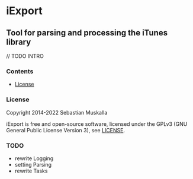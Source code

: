 iExport
=======

Tool for parsing and processing the iTunes library
------------------------------------------------

// TODO INTRO

### Contents

* [License](#License)

### License

Copyright 2014-2022 Sebastian Muskalla

iExport is free and open-source software, licensed under the GPLv3 (GNU General Public License Version 3), see [LICENSE](LICENSE).

### TODO

* rewrite Logging
* setting Parsing
* rewrite Tasks
